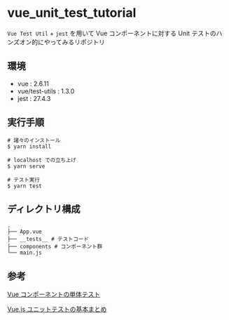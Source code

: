 # vue_unit_test_tutorial

`Vue Test Util` + `jest` を用いて Vue コンポーネントに対する Unit テストのハンズオン的にやってみるリポジトリ

## 環境

* vue : 2.6.11
* vue/test-utils : 1.3.0
* jest : 27.4.3

## 実行手順

```
# 諸々のインストール
$ yarn install

# localhost での立ち上げ
$ yarn serve

# テスト実行
$ yarn test
```

## ディレクトリ構成

```
.
├── App.vue
├── __tests__ # テストコード
├── components # コンポーネント群
└── main.js
```

## 参考

[Vue コンポーネントの単体テスト](https://jp.vuejs.org/v2/cookbook/unit-testing-vue-components.html)

[Vue.js ユニットテストの基本まとめ](https://qiita.com/kskinaba/items/d23259060e6e13b7353c)
